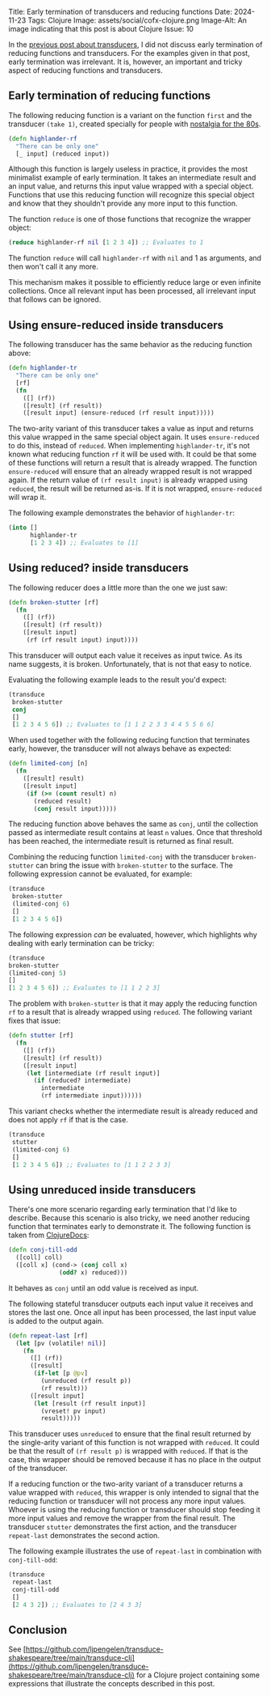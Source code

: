 Title: Early termination of transducers and reducing functions
Date: 2024-11-23
Tags: Clojure
Image: assets/social/cofx-clojure.png
Image-Alt: An image indicating that this post is about Clojure
Issue: 10

In the [previous post about transducers](https://blog.cofx.nl/to-transduce-or-not-to-transduce.html),
I did not discuss early termination of reducing functions and transducers.
For the examples given in that post, early termination was irrelevant.
It is, however, an important and tricky aspect of reducing functions and transducers.

<!-- end-of-preview -->

## Early termination of reducing functions

The following reducing function is a variant on the function `first` and the transducer `(take 1)`,
created specially for people with [nostalgia for the 80s](https://en.wikipedia.org/wiki/Highlander_\(film\)).

```clojure
(defn highlander-rf
  "There can be only one"
  [_ input] (reduced input))
```

Although this function is largely useless in practice,
it provides the most minimalist example of early termination.
It takes an intermediate result and an input value, and returns this input value wrapped with a special object.
Functions that use this reducing function will recognize this special object and know that they shouldn't provide any more input to this function.

The function `reduce` is one of those functions that recognize the wrapper object:

```clojure
(reduce highlander-rf nil [1 2 3 4]) ;; Evaluates to 1
```

The function `reduce` will call `highlander-rf` with `nil` and 1 as arguments, and then won't call it any more.

This mechanism makes it possible to efficiently reduce large or even infinite collections.
Once all relevant input has been processed, all irrelevant input that follows can be ignored.

## Using ensure-reduced inside transducers

The following transducer has the same behavior as the reducing function above:

```clojure
(defn highlander-tr
  "There can be only one"
  [rf]
  (fn
    ([] (rf))
    ([result] (rf result))
    ([result input] (ensure-reduced (rf result input)))))
```

The two-arity variant of this transducer takes a value as input and returns this value wrapped in the same special object again.
It uses `ensure-reduced` to do this, instead of `reduced`.
When implementing `highlander-tr`, it's not known what reducing function `rf` it will be used with.
It could be that some of these functions will return a result that is already wrapped.
The function `ensure-reduced` will ensure that an already wrapped result is not wrapped again.
If the return value of `(rf result input)` is already wrapped using `reduced`, the result will be returned as-is.
If it is not wrapped, `ensure-reduced` will wrap it.

The following example demonstrates the behavior of `highlander-tr`:
```clojure
(into []
      highlander-tr
      [1 2 3 4]) ;; Evaluates to [1]
```

## Using reduced? inside transducers

The following reducer does a little more than the one we just saw:

```clojure
(defn broken-stutter [rf]
  (fn
    ([] (rf))
    ([result] (rf result))
    ([result input]
     (rf (rf result input) input))))
```

This transducer will output each value it receives as input twice.
As its name suggests, it is broken.
Unfortunately, that is not that easy to notice.

Evaluating the following example leads to the result you'd expect:

```clojure
(transduce
 broken-stutter
 conj
 []
 [1 2 3 4 5 6]) ;; Evaluates to [1 1 2 2 3 3 4 4 5 5 6 6]
```

When used together with the following reducing function that terminates early,
however,
the transducer will not always behave as expected:

```clojure
(defn limited-conj [n]
  (fn 
    ([result] result)
    ([result input]
     (if (>= (count result) n)
       (reduced result)
       (conj result input)))))
```

The reducing function above behaves the same as `conj`,
until the collection passed as intermediate result contains at least `n` values.
Once that threshold has been reached, the intermediate result is returned as final result.

Combining the reducing function `limited-conj` with the transducer `broken-stutter` can bring the issue with `broken-stutter` to the surface.
The following expression cannot be evaluated, for example:

```clojure
(transduce
 broken-stutter
 (limited-conj 6)
 []
 [1 2 3 4 5 6])
```

 The following expression *can* be evaluated, however, which highlights why dealing with early termination can be tricky:

 ```clojure
(transduce
 broken-stutter
 (limited-conj 5)
 []
 [1 2 3 4 5 6]) ;; Evaluates to [1 1 2 2 3]
```

The problem with `broken-stutter` is that it may apply the reducing function `rf` to a result that is already wrapped using `reduced`.
The following variant fixes that issue:

```clojure
(defn stutter [rf]
  (fn
    ([] (rf))
    ([result] (rf result))
    ([result input]
     (let [intermediate (rf result input)]
       (if (reduced? intermediate)
         intermediate
         (rf intermediate input))))))
```

This variant checks whether the intermediate result is already reduced and does not apply `rf` if that is the case.

```clojure
(transduce
 stutter
 (limited-conj 6)
 []
 [1 2 3 4 5 6]) ;; Evaluates to [1 1 2 2 3 3]
```

## Using unreduced inside transducers

There's one more scenario regarding early termination that I'd like to describe.
Because this scenario is also tricky, we need another reducing function that terminates early to demonstrate it.
The following function is taken from [ClojureDocs](https://clojuredocs.org/clojure.core/unreduced#example-64458dd4e4b08cf8563f4b96):

```clojure
(defn conj-till-odd
  ([coll] coll)
  ([coll x] (cond-> (conj coll x)
              (odd? x) reduced)))
```

It behaves as `conj` until an odd value is received as input.

The following stateful transducer outputs each input value it receives and stores the last one.
Once all input has been processed, the last input value is added to the output again.

```clojure
(defn repeat-last [rf]
  (let [pv (volatile! nil)]
    (fn
      ([] (rf))
      ([result]
       (if-let [p @pv]
         (unreduced (rf result p))
         (rf result)))
      ([result input]
       (let [result (rf result input)]
         (vreset! pv input)
         result)))))
```

This transducer uses `unreduced` to ensure that the final result returned by the single-arity variant of this function is not wrapped with `reduced`.
It could be that the result of `(rf result p)` is wrapped with `reduced`.
If that is the case, this wrapper should be removed because it has no place in the output of the transducer.

If a reducing function or the two-arity variant of a transducer returns a value wrapped with `reduced`,
this wrapper is only intended to signal that the reducing function or transducer will not process any more input values.
Whoever is using the reducing function or transducer should stop feeding it more input values and remove the wrapper from the final result.
The transducer `stutter` demonstrates the first action, and the transducer `repeat-last` demonstrates the second action.

The following example illustrates the use of `repeat-last` in combination with `conj-till-odd`:

```clojure
(transduce
 repeat-last
 conj-till-odd
 []
 [2 4 3 2]) ;; Evaluates to [2 4 3 3]
```

## Conclusion

See [https://github.com/ljpengelen/transduce-shakespeare/tree/main/transduce-clj](https://github.com/ljpengelen/transduce-shakespeare/tree/main/transduce-clj)
for a Clojure project containing some expressions that illustrate the concepts described in this post.
